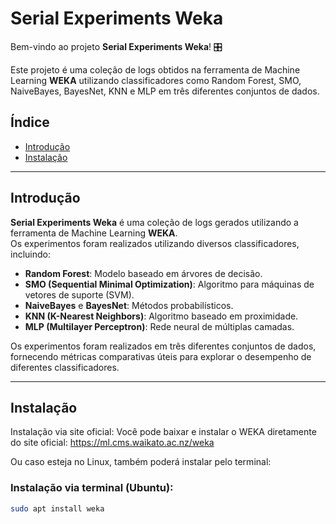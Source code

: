 # Serial Experiments Weka  

Bem-vindo ao projeto **Serial Experiments Weka**! 🎛️  

Este projeto é uma coleção de logs obtidos na ferramenta de Machine Learning **WEKA** utilizando classificadores como Random Forest, SMO, NaiveBayes, BayesNet, KNN e MLP em três diferentes conjuntos de dados.  

## Índice  

- [Introdução](#introdução)  
- [Instalação](#instalação)   

---

## Introdução  

**Serial Experiments Weka** é uma coleção de logs gerados utilizando a ferramenta de Machine Learning **WEKA**.  
Os experimentos foram realizados utilizando diversos classificadores, incluindo:  
- **Random Forest**: Modelo baseado em árvores de decisão.  
- **SMO (Sequential Minimal Optimization)**: Algoritmo para máquinas de vetores de suporte (SVM).  
- **NaiveBayes** e **BayesNet**: Métodos probabilísticos.  
- **KNN (K-Nearest Neighbors)**: Algoritmo baseado em proximidade.  
- **MLP (Multilayer Perceptron)**: Rede neural de múltiplas camadas.  

Os experimentos foram realizados em três diferentes conjuntos de dados, fornecendo métricas comparativas úteis para explorar o desempenho de diferentes classificadores.  

---

## Instalação  

Instalação via site oficial:
Você pode baixar e instalar o WEKA diretamente do site oficial:
https://ml.cms.waikato.ac.nz/weka

Ou caso esteja no Linux, também poderá instalar pelo terminal:  

### Instalação via terminal (Ubuntu):  

```bash  
sudo apt install weka  


